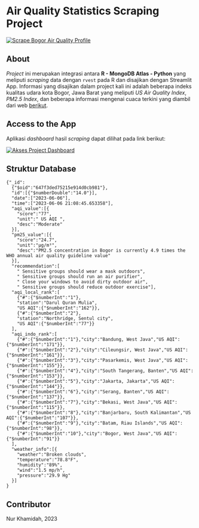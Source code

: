 # Air Quality Statistics Scraping Project
[![Scrape Bogor Air Quality Profile](https://github.com/nurkhamidah/airqualityscraping/actions/workflows/airquality-scrape.yml/badge.svg)](https://github.com/nurkhamidah/airqualityscraping/actions/workflows/airquality-scrape.yml)

## About

*Project* ini merupakan integrasi antara **R - MongoDB Atlas - Python** yang meliputi *scraping* data dengan `rvest` pada R dan disajikan dengan Streamlit App. Informasi yang disajikan dalam project kali ini adalah beberapa indeks kualitas udara kota Bogor, Jawa Barat yang meliputi *US Air Quality Index*, *PM2.5 Index*, dan beberapa informasi mengenai cuaca terkini yang diambil dari web [berikut](https://www.iqair.com/indonesia/west-java/bogor).

## Access to the App

Aplikasi *dashboard* hasil *scraping* dapat dilihat pada link berikut:

[![Akses Project Dashboard]](https://ipb.link/airquality-mida)

[Akses Project Dashboard]: https://img.shields.io/badge/Akses_Project_Dashboard-37a779?style=for-the-badge

## Struktur Database

```
{"_id":
  {"$oid":"647f3ded75215e914d0cb981"},
  "id":[{"$numberDouble":"14.0"}],
  "date":["2023-06-06"],
  "time":["2023-06-06 21:08:45.653358"],
  "aqi_value":[{
    "score":"77",
    "unit":" US AQI ",
    "desc":"Moderate"
  }],
  "pm25_value":[{
    "score":"24.7",
    "unit":"µg/m³",
    "desc":"PM2.5 concentration in Bogor is currently 4.9 times the WHO annual air quality guideline value"
  }],
  "recommendation":[
    " Sensitive groups should wear a mask outdoors",
    " Sensitive groups should run an air purifier",
    " Close your windows to avoid dirty outdoor air",
    " Sensitive groups should reduce outdoor exercise"],
  "aqi_local_rank":[
    {"#":{"$numberInt":"1"},
    "station":"Darul Quran Mulia",
    "US AQI":{"$numberInt":"162"}},
    {"#":{"$numberInt":"2"},
    "station":"Northridge, Sentul city",
    "US AQI":{"$numberInt":"77"}}
  ],
  "aqi_indo_rank":[
    {"#":{"$numberInt":"1"},"city":"Bandung, West Java","US AQI":{"$numberInt":"171"}},
    {"#":{"$numberInt":"2"},"city":"Cileungsir, West Java","US AQI":{"$numberInt":"161"}},
    {"#":{"$numberInt":"3"},"city":"Pasarkemis, West Java","US AQI":{"$numberInt":"155"}},
    {"#":{"$numberInt":"4"},"city":"South Tangerang, Banten","US AQI":{"$numberInt":"153"}},
    {"#":{"$numberInt":"5"},"city":"Jakarta, Jakarta","US AQI":{"$numberInt":"144"}},
    {"#":{"$numberInt":"6"},"city":"Serang, Banten","US AQI":{"$numberInt":"137"}},
    {"#":{"$numberInt":"7"},"city":"Bekasi, West Java","US AQI":{"$numberInt":"115"}},
    {"#":{"$numberInt":"8"},"city":"Banjarbaru, South Kalimantan","US AQI":{"$numberInt":"107"}},
    {"#":{"$numberInt":"9"},"city":"Batam, Riau Islands","US AQI":{"$numberInt":"98"}},
    {"#":{"$numberInt":"10"},"city":"Bogor, West Java","US AQI":{"$numberInt":"91"}}
  ],
  "weather_info":[{
    "weather":"Broken clouds",
    "temperature":"78.8°F",
    "humidity":"89%",
    "wind":"1.5 mp/h",
    "pressure":"29.9 Hg"
  }]
}
```
## Contributor

Nur Khamidah, 2023
